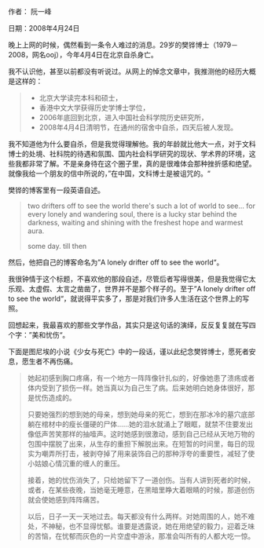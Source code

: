 作者： 阮一峰

日期：2008年4月24日

晚上上网的时候，偶然看到一条令人难过的消息。29岁的樊铧博士（1979－2008，网名ooj），今年4月4日在北京自杀身亡。

我不认识他，甚至以前都没有听说过。从网上的悼念文章中，我推测他的经历大概是这样的：

>* 北京大学读完本科和硕士，
>* 香港中文大学获得历史学博士学位，
>* 2006年底回到北京，进入中国社会科学院历史研究所，
>* 2008年4月4日清明节，在通州的宿舍中自杀，四天后被人发现。

我不知道他为什么要自杀，但是我觉得理解他。我的年龄就比他大一点，对于文科博士的处境、社科院的待遇和氛围、国内社会科学研究的现状、学术界的环境，这些我都非常了解。不是亲身待在这个圈子里，真的是很难体会那种挫折感和绝望。就像我给一个朋友的信中所说的，”在中国，文科博士是被诅咒的。“

樊铧的博客里有一段英语自述。

>two drifters off to see the world
there's such a lot of world to see...
for every lonely and wandering soul,
there is a lucky star behind the darkness,
waiting and shining with the freshest hope and warmest aura.
>
>some day. till then

然后，他把自己的博客命名为”A lonely drifter off to see the world“。

我很钟情于这个标题，不喜欢他的那段自述，尽管后者写得很美，但是我觉得它太乐观、太虚假、太言之凿凿了，世界并不是那个样子的。至于”A lonely drifter off to see the world“，就说得平实多了，那是对我们许多人生活在这个世界上的写照。

回想起来，我最喜欢的那些文学作品，其实只是这句话的演绎，反反复复就在写四个字：”美和忧伤“。

下面是图尼埃的小说《少女与死亡》中的一段话，谨以此纪念樊铧博士，愿死者安息，愿生者不再伤痛。

>她起初感到胸口疼痛，有一个地方一阵阵像针扎似的，好像她患了溃疡或者体内受到了损伤一样。她当真以为自己生了病。后来她明白她身体很好，那是忧伤造成的。
>
>只要她强烈的想到她的母亲，想到她母亲的死亡，想到在那冰冷的墓穴底部躺在棺材中的瘦长僵硬的尸体……她的泪水就涌上了眼眶，就禁不住要发出像低声苦笑那样的抽噎声。这时她感到很激动，感到自己已经从天地万物的包围中摆脱了出来，从生存的重担下解脱出来。在短暂的时间里，每日的现实为嘲弄所打击，被剥夺掉了用来装饰自己的那种浮夸的重要性，减轻了使小姑娘心情沉重的缠人的重压。
>
>接着，她的忧伤消失了，只给她留下了一道创伤。当有人讲到死者的时候，或者，在某些夜晚，当她毫无睡意，在黑暗里睁大着眼睛的时候，那道创伤就会使她感到阵阵痛苦。
>
>以后，日子一天一天地过去。每天都没有什么两样。对她周围的人，她不难处，不神秘，也不显得忧郁。谁要是透露说，她在用绝望的毅力，迎着乏味的苦恼，在忧郁而灰色的一片空虚中游泳，那准会叫所有的人都大吃一惊。